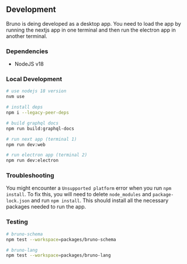 ## Development

Bruno is deing developed as a desktop app. You need to load the app by running the nextjs app in one terminal and then run the electron app in another terminal.

### Dependencies
* NodeJS v18

### Local Development

```bash
# use nodejs 18 version
nvm use

# install deps
npm i --legacy-peer-deps

# build graphql docs
npm run build:graphql-docs

# run next app (terminal 1)
npm run dev:web

# run electron app (terminal 2)
npm run dev:electron
```

### Troubleshooting

You might encounter a `Unsupported platform` error when you run `npm install`. To fix this, you will need to delete `node_modules` and `package-lock.json` and run `npm install`. This should install all the necessary packages needed to run the app.

### Testing

```bash
# bruno-schema
npm test --workspace=packages/bruno-schema

# bruno-lang
npm test --workspace=packages/bruno-lang

```
